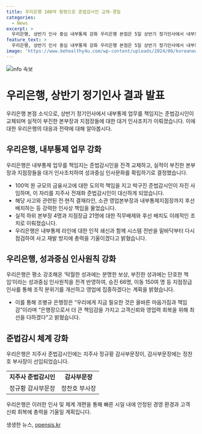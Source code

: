 ```yaml
---
title: 우리은행 100억 횡령으로 준법감시인 교체·경질
categories:
  - News
excerpt: >
  우리은행, 상반기 인사 중심 내부통제 강화 우리은행 본점은 5일 상반기 정기인사에서 내부통제 업무를 책임지는 준법감시인을 전격 교체했다. 실적 부진으로 대거 인사조치하며 성과중심 인사문화 확립에 의지를 표명했고, 100억 원 규모의 금융사고에 대한 책임을 지은 준법감시인이 사임했다. 내부통제 라인 쇄신과 시스템 점검을 통해 사고 재발 방지에 총력을 기울일 예정이며, 조병규 은행장은 성과중심 인사원칙을 강조했다.
feature_text: >
  우리은행, 상반기 인사 중심 내부통제 강화 우리은행 본점은 5일 상반기 정기인사에서 내부통제 업무를 책임지는 준법감시인을 전격 교체했다. 실적 부진으로 대거 인사조치하며 성과중심 인사문화 확립에 의지를 표명했고, 100억 원 규모의 금융사고에 대한 책임을 지은 준법감시인이 사임했다. 내부통제 라인 쇄신과 시스템 점검을 통해 사고 재발 방지에 총력을 기울일 예정이며, 조병규 은행장은 성과중심 인사원칙을 강조했다.
image: 'https://www.behealthy4u.com/wp-content/uploads/2024/06/koreanews.jpg'
---
```


<p><img src="https://www.behealthy4u.com/wp-content/uploads/2024/06/koreanews.jpg" alt="info 속보" /></p>

<h1 data-ke-size="size26">우리은행, 상반기 정기인사 결과 발표</h1>

<p data-ke-size="size16">우리은행 본점 소식으로, 상반기 정기인사에서 내부통제 업무를 책임지는 준법감시인이 교체되며 실적이 부진한 본부장과 지점장들에 대한 대거 인사조치가 이뤄졌습니다. 이에 대한 우리은행의 대응과 전략에 대해 알아봅시다.</p>

<h2 data-ke-size="size24">우리은행, 내부통제 업무 강화</h2>

<p data-ke-size="size16">우리은행은 내부통제 업무를 책임지는 준법감시인을 전격 교체하고, 실적이 부진한 본부장과 지점장들을 대거 인사조치하여 성과중심 인사문화를 확립하기로 결정했습니다.</p>

<ul>
    <li>100억 원 규모의 금융사고에 대한 도의적 책임을 지고 박구진 준법감시인이 자진 사임하며, 이 자리를 지주사 전재화 준법감시인이 대신하게 되었습니다.</li>
    <li>해당 사고와 관련된 전·현직 결재라인, 소관 영업본부장과 내부통제지점장까지 후선 배치하는 등 강력한 인사상 책임을 물었습니다.</li>
    <li>실적 하위 본부장 4명과 지점장급 21명에 대한 직무배제와 후선 배치도 이례적인 조치로 이뤄졌습니다.</li>
    <li>우리은행은 내부통제 라인에 대한 인적 쇄신과 함께 시스템 전반을 밑바닥부터 다시 점검하여 사고 재발 방지에 총력을 기울이겠다고 밝혔습니다.</li>
</ul>

<h2 data-ke-size="size24">우리은행, 성과중심 인사원칙 강화</h2>

<p data-ke-size="size16">우리은행은 평소 강조해온 ‘탁월한 성과에는 분명한 보상, 부진한 성과에는 단호한 책임’이라는 성과중심 인사원칙을 전격 반영하여, 승진 66명, 이동 150여 명 등 지점장급 인사를 통해 조직 분위기를 개선하고 영업에 집중하겠다는 계획을 밝혔습니다.</p>

<ul>
    <li>이를 통해 조병규 은행장은 “우리에게 지금 필요한 것은 올바른 마음가짐과 책임감”이라며 “은행장으로서 더 큰 책임감을 가지고 고객신뢰와 영업력 회복을 위해 최선을 다하겠다”고 밝혔습니다.</li>
</ul>

<h2 data-ke-size="size24">준법감시 체계 강화</h2>

<p data-ke-size="size16">우리은행은 지주사 준법감시인에는 지주사 정규황 감사부문장이, 감사부문장에는 정찬호 부사장이 선임되었습니다.</p>

<table>
    <tr>
        <td style="text-align: center; height: 17px;"><b>지주사 준법감시인</b></td>
        <td style="text-align: center; height: 17px;"><b>감사부문장</b></td>
    </tr>
    <tr>
        <td style="text-align: center; height: 17px;">정규황 감사부문장</td>
        <td style="text-align: center; height: 17px;">정찬호 부사장</td>
    </tr>
</table>

<p data-ke-size="size16">우리은행은 이러한 인사 및 체계 개편을 통해 빠른 시일 내에 안정된 경영 환경과 고객 신뢰 회복에 총력을 기울일 계획입니다.</p>
생생한 뉴스, <a href="https://opensis.kr" rel="dofollow">opensis.kr</a>


